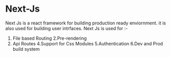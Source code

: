 # Next-Js
Next Js is a react framework for building production ready enviornment. it is also used for building user intrfaces.
Next Js is used for :-
1. File based Routing
2.Pre-rendering
3. Api Routes
4.Support for Css Modules
5.Authentication
6.Dev and Prod build system
